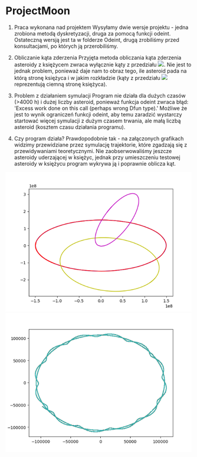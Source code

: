 # ProjectMoon
1) Praca wykonana nad projektem
Wysyłamy dwie wersje projektu - jedna zrobiona metodą dyskretyzacji, druga za pomocą funkcji odeint.
Ostateczną wersją jest ta w folderze Odeint, drugą zrobiliśmy przed konsultacjami,
po których ją przerobiliśmy.

2) Obliczanie kąta zderzenia
Przyjęta metoda obliczania kąta zderzenia asteroidy z księżycem zwraca wyłącznie kąty z przedziału <img src="https://render.githubusercontent.com/render/math?math=[0,\pi]">.
Nie jest to jednak problem, ponieważ daje nam to obraz tego, ile asteroid pada na którą stronę księżyca
i w jakim rozkładzie (kąty z przedziału <img src="https://render.githubusercontent.com/render/math?math=[\pi/2,\pi]"> reprezentują ciemną stronę księżyca).


3) Problem z działaniem symulacji
Program nie działa dla dużych czasów (>4000 h) i dużej liczby asteroid,
ponieważ funkcja odeint zwraca błąd: 'Excess work done on this call (perhaps wrong Dfun type).'
Możliwe że jest to wynik ograniczeń funkcji odeint, aby temu zaradzić wystarczy startować
więcej symulacji z dużym czasem trwania, ale małą liczbą asteroid (kosztem czasu działania programu).

4) Czy program działa?
Prawdopodobnie tak - na załączonych grafikach widzimy przewidziane przez symulację trajektorie,
które zgadzają się z przewidywaniami teoretycznymi. Nie zaobserwowaliśmy jeszcze asteroidy uderzającej
w księżyc, jednak przy umieszczeniu testowej asteroidy w księżycu program wykrywa ją
i poprawnie oblicza kąt.


![asdasd](https://github.com/Lavekernis/ProjectMoon/blob/master/Figure_2.png?raw=true)
![asdasd](https://github.com/Lavekernis/ProjectMoon/blob/master/Figure_1.png?raw=true)
